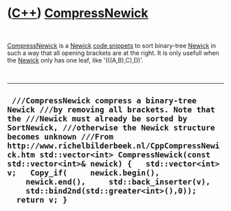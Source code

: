 
 

 

 

 

 

([C++](Cpp.md)) [CompressNewick](CppCompressNewick.md)
========================================================

 

[CompressNewick](CppCompressNewick.md) is a [Newick](CppNewick.md)
[code snippets](CppCodeSnippets.md) to sort binary-tree
[Newick](CppNewick.md) in such a way that all opening brackets are at
the right. It is only usefull when the [Newick](CppNewick.md) only has
one leaf, like '(((A,B),C),D)'.

 

  ------------------------------------------------------------------------------------------------------------------------------------------------------------------------------------------------------------------------------------------------------------------------------------------------------------------------------------------------------------------------------------------------------------------------------------------------------------------------------------------
  ` ///CompressNewick compress a binary-tree Newick ///by removing all brackets. Note that the ///Newick must already be sorted by SortNewick, ///otherwise the Newick structure becomes unknown ///From http://www.richelbilderbeek.nl/CppCompressNewick.htm std::vector<int> CompressNewick(const std::vector<int>& newick) {   std::vector<int> v;   Copy_if(     newick.begin(),     newick.end(),     std::back_inserter(v),     std::bind2nd(std::greater<int>(),0));   return v; }`
  ------------------------------------------------------------------------------------------------------------------------------------------------------------------------------------------------------------------------------------------------------------------------------------------------------------------------------------------------------------------------------------------------------------------------------------------------------------------------------------------

 

 

 

 

 

 

